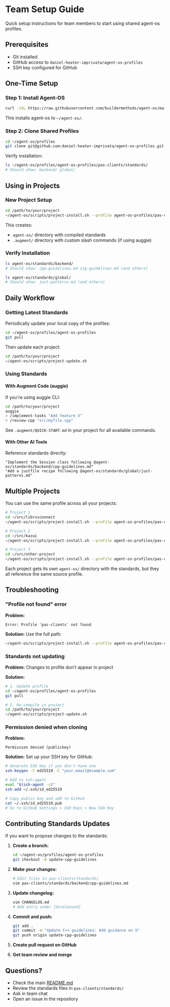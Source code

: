 # Team Setup Guide

Quick setup instructions for team members to start using shared agent-os profiles.

## Prerequisites

- Git installed
- GitHub access to `daniel-heater-imprivata/agent-os-profiles`
- SSH key configured for GitHub

## One-Time Setup

### Step 1: Install Agent-OS

```bash
curl -sSL https://raw.githubusercontent.com/buildermethods/agent-os/main/scripts/base-install.sh | bash
```

This installs agent-os to `~/agent-os/`.

### Step 2: Clone Shared Profiles

```bash
cd ~/agent-os/profiles
git clone git@github.com:daniel-heater-imprivata/agent-os-profiles.git
```

Verify installation:
```bash
ls ~/agent-os/profiles/agent-os-profiles/pas-clients/standards/
# Should show: backend/ global/
```

## Using in Projects

### New Project Setup

```bash
cd /path/to/your/project
~/agent-os/scripts/project-install.sh --profile agent-os-profiles/pas-clients
```

This creates:
- `agent-os/` directory with compiled standards
- `.augment/` directory with custom slash commands (if using auggie)

### Verify Installation

```bash
ls agent-os/standards/backend/
# Should show: cpp-guidelines.md zig-guidelines.md (and others)

ls agent-os/standards/global/
# Should show: just-patterns.md (and others)
```

## Daily Workflow

### Getting Latest Standards

Periodically update your local copy of the profiles:

```bash
cd ~/agent-os/profiles/agent-os-profiles
git pull
```

Then update each project:

```bash
cd /path/to/your/project
~/agent-os/scripts/project-update.sh
```

### Using Standards

#### With Augment Code (auggie)

If you're using auggie CLI:

```bash
cd /path/to/your/project
auggie
> /implement-tasks "Add feature X"
> /review-cpp "src/myfile.cpp"
```

See `.augment/QUICK-START.md` in your project for all available commands.

#### With Other AI Tools

Reference standards directly:
```
"Implement the Session class following @agent-os/standards/backend/cpp-guidelines.md"
"Add a justfile recipe following @agent-os/standards/global/just-patterns.md"
```

## Multiple Projects

You can use the same profile across all your projects:

```bash
# Project 1
cd ~/src/librssconnect
~/agent-os/scripts/project-install.sh --profile agent-os-profiles/pas-clients

# Project 2
cd ~/src/kazui
~/agent-os/scripts/project-install.sh --profile agent-os-profiles/pas-clients

# Project 3
cd ~/src/other-project
~/agent-os/scripts/project-install.sh --profile agent-os-profiles/pas-clients
```

Each project gets its own `agent-os/` directory with the standards, but they all reference the same source profile.

## Troubleshooting

### "Profile not found" error

**Problem:**
```
Error: Profile 'pas-clients' not found
```

**Solution:** Use the full path:
```bash
~/agent-os/scripts/project-install.sh --profile agent-os-profiles/pas-clients
```

### Standards not updating

**Problem:** Changes to profile don't appear in project

**Solution:**
```bash
# 1. Update profile
cd ~/agent-os/profiles/agent-os-profiles
git pull

# 2. Re-compile in project
cd /path/to/your/project
~/agent-os/scripts/project-update.sh
```

### Permission denied when cloning

**Problem:**
```
Permission denied (publickey)
```

**Solution:** Set up your SSH key for GitHub:
```bash
# Generate SSH key if you don't have one
ssh-keygen -t ed25519 -C "your.email@example.com"

# Add to ssh-agent
eval "$(ssh-agent -s)"
ssh-add ~/.ssh/id_ed25519

# Copy public key and add to GitHub
cat ~/.ssh/id_ed25519.pub
# Go to GitHub Settings > SSH Keys > New SSH Key
```

## Contributing Standards Updates

If you want to propose changes to the standards:

1. **Create a branch:**
   ```bash
   cd ~/agent-os/profiles/agent-os-profiles
   git checkout -b update-cpp-guidelines
   ```

2. **Make your changes:**
   ```bash
   # Edit files in pas-clients/standards/
   vim pas-clients/standards/backend/cpp-guidelines.md
   ```

3. **Update changelog:**
   ```bash
   vim CHANGELOG.md
   # Add entry under [Unreleased]
   ```

4. **Commit and push:**
   ```bash
   git add .
   git commit -m "Update C++ guidelines: Add guidance on X"
   git push origin update-cpp-guidelines
   ```

5. **Create pull request on GitHub**

6. **Get team review and merge**

## Questions?

- Check the main [README.md](README.md)
- Review the standards files in `pas-clients/standards/`
- Ask in team chat
- Open an issue in the repository
